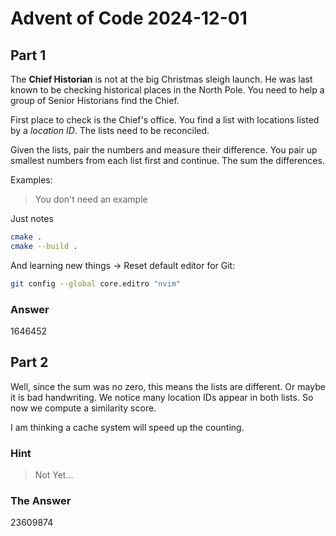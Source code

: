 # Advent of Code 2024-12-01

## Part 1

The **Chief Historian** is not at the big Christmas sleigh launch.
He was last known to be checking historical places in the North Pole.
You need to help a group of Senior Historians find the Chief.

First place to check is the Chief's office.
You find a list with locations listed by a _location ID_.
The lists need to be reconciled.

Given the lists, pair the numbers and measure their difference.
You pair up smallest numbers from each list first and continue.
The sum the differences.

Examples:

> You don't need an example

Just notes

```bash
cmake .
cmake --build .
```

And learning new things -> Reset default editor for Git:

```bash
git config --global core.editro "nvim"
```

### Answer

1646452

## Part 2

Well, since the sum was no zero, this means the lists are different.
Or maybe it is bad handwriting.
We notice many location IDs appear in both lists.
So now we compute a similarity score.

I am thinking a cache system will speed up the counting.

### Hint

> Not Yet...

### The Answer

23609874
